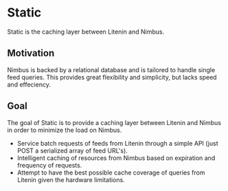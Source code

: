 # Static

Static is the caching layer between Litenin and Nimbus.

## Motivation

Nimbus is backed by a relational database and is tailored to handle single feed queries. This provides great flexibility and simplicity, but lacks speed and effeciency.

## Goal

The goal of Static is to provide a caching layer between Litenin and Nimbus in order to minimize the load on Nimbus.

- Service batch requests of feeds from Litenin through a simple API (just POST a serialized array of feed URL's).
- Intelligent caching of resources from Nimbus based on expiration and frequency of requests.
- Attempt to have the best possible cache coverage of queries from Litenin given the hardware limitations.
